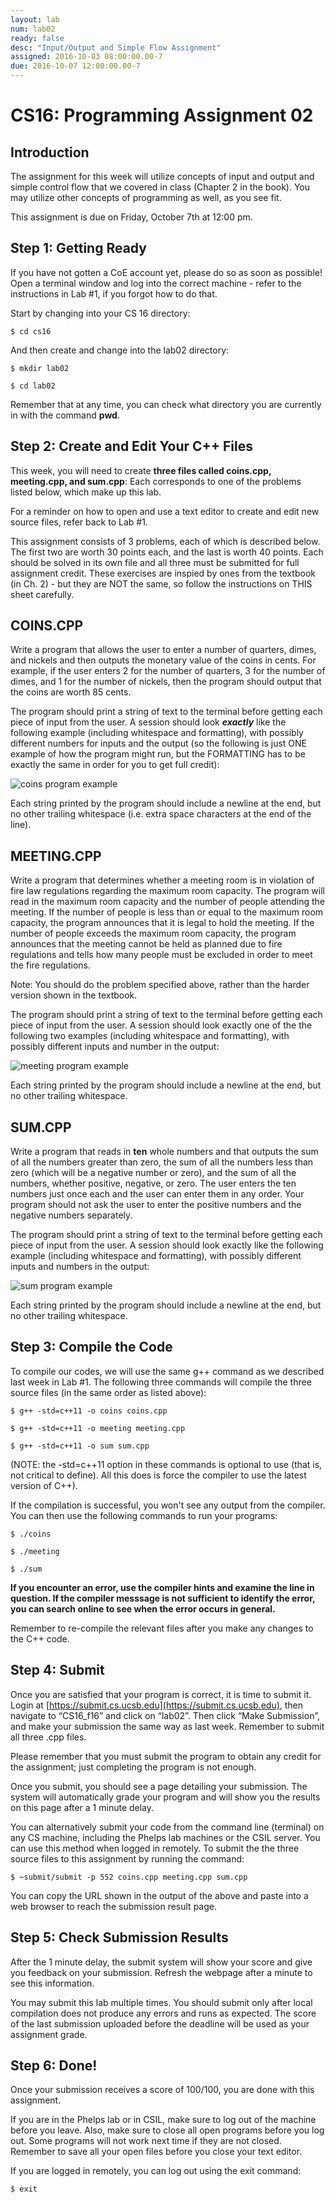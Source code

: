 ```yaml
---
layout: lab
num: lab02
ready: false
desc: "Input/Output and Simple Flow Assignment"
assigned: 2016-10-03 08:00:00.00-7
due: 2016-10-07 12:00:00.00-7
---
```


<div markdown="1">

<h1>CS16: Programming Assignment 02</h1>
<h2>Introduction</h2>
The assignment for this week will utilize concepts of input and output and simple control flow that we covered in class (Chapter 2 in the book). You may utilize other concepts of programming as well, as you see fit.

This assignment is due on Friday, October 7th at 12:00 pm.

<h2>Step 1: Getting Ready</h2>
If you have not gotten a CoE account yet, please do so as soon as possible!
Open a terminal window and log into the correct machine - refer to the instructions in Lab #1, if you forgot how to do that.

Start by changing into your CS 16 directory:

`$ cd cs16`

And then create and change into the lab02 directory:

`$ mkdir lab02`

`$ cd lab02`

Remember that at any time, you can check what directory you are currently in with the command <b>pwd</b>.

<h2>Step 2: Create and Edit Your C++ Files</h2>
This week, you will need to create <b>three files called coins.cpp, meeting.cpp, and sum.cpp</b>:
Each corresponds to one of the problems listed below, which make up this lab.

For a reminder on how to open and use a text editor to create and edit new source files, refer back to Lab #1.

This assignment consists of 3 problems, each of which is described below. The first two are worth 30 points each, and the last is worth 40 points. Each should be solved in its own file and all three must be submitted for full assignment credit. These exercises are inspied by ones from the textbook (in Ch. 2) - but they are NOT the same, so follow the instructions on THIS sheet carefully.

<h2>COINS.CPP</h2>
Write a program that allows the user to enter a number of quarters, dimes, and nickels and then outputs the monetary value of the coins in cents. For example, if the user enters 2 for the number of quarters, 3 for the number of dimes, and 1 for the number of nickels, then the program should output that the coins are worth 85 cents.

The program should print a string of text to the terminal before getting each piece of input from the user. A session should look <b><i>exactly</i></b> like the following example (including whitespace and formatting), with possibly different numbers for inputs and the output (so the following is just ONE example of how the program might run, but the FORMATTING has to be exactly the same in order for you to get full credit):

<img src="coins_img.PNG" alt="coins program example" />

Each string printed by the program should include a newline at the end, but no other trailing whitespace (i.e. extra space characters at the end of the line).

<h2>MEETING.CPP</h2>
Write a program that determines whether a meeting room is in violation of fire law regulations regarding the maximum room capacity. The program will read in the maximum room capacity and the number of people attending the meeting. If the number of people is less than or equal to the maximum room capacity, the program announces that it is legal to hold the meeting. If the number of people exceeds the maximum room capacity, the program announces that the meeting cannot be held as planned due to fire regulations and tells how many people must be excluded in order to meet the fire regulations.

Note: You should do the problem specified above, rather than the harder version shown in the textbook.

The program should print a string of text to the terminal before getting each piece of input from the user. A session should look exactly one of the the following two examples (including whitespace and formatting), with possibly different inputs and number in the output:

<img src="meetingNEW_img.PNG" alt="meeting program example" />

Each string printed by the program should include a newline at the end, but no other trailing whitespace.

<h2>SUM.CPP</h2>
Write a program that reads in <b>ten</b> whole numbers and that outputs the sum of all the numbers greater than zero, the sum of all the numbers less than zero (which will be a negative number or zero), and the sum of all the numbers, whether positive, negative, or zero. The user enters the ten numbers just once each and the user can enter them in any order. Your program should not ask the user to enter the positive numbers and the negative numbers separately.

The program should print a string of text to the terminal before getting each piece of input from the user. A session should look exactly like the following example (including whitespace and formatting), with possibly different inputs and numbers in the output:

<img src="sum_img.PNG" alt="sum program example" />

Each string printed by the program should include a newline at the end, but no other trailing whitespace.

<h2>Step 3: Compile the Code</h2>

To compile our codes, we will use the same g++ command as we described last week in Lab #1. The following three commands will compile the three source files (in the same order as listed above):

`$ g++ -std=c++11 -o coins coins.cpp`

`$ g++ -std=c++11 -o meeting meeting.cpp`

`$ g++ -std=c++11 -o sum sum.cpp`

(NOTE: the -std=c++11 option in these commands is optional to use (that is, not critical to define). All this does is force the compiler to use the latest version of C++).

If the compilation is successful, you won't see any output from the compiler. You can then use the following commands to run your programs:

`$ ./coins`

`$ ./meeting`

`$ ./sum`

<b>If you encounter an error, use the compiler hints and examine the line in question. If the compiler messsage is not sufficient to identify the error, you can search online to see when the error occurs in general.</b>

Remember to re-compile the relevant files after you make any changes to the C++ code.

<h2>Step 4: Submit</h2>

Once you are satisfied that your program is correct, it is time to submit it. Login at [https://submit.cs.ucsb.edu](https://submit.cs.ucsb.edu), then navigate to “CS16_f16” and click on “lab02”. Then click “Make Submission”, and make your submission the same way as last week. Remember to submit all three .cpp files.

Please remember that you must submit the program to obtain any credit for the assignment; just completing the program is not enough.

Once you submit, you should see a page detailing your submission. The system will automatically grade your program and will show you the results on this page after a 1 minute delay.

You can alternatively submit your code from the command line (terminal) on any CS machine, including the Phelps lab machines or the CSIL server. You can use this method when logged in remotely. To submit the the three source files to this assignment by running the command:

`$ ~submit/submit -p 552 coins.cpp meeting.cpp sum.cpp`

You can copy the URL shown in the output of the above and paste into a web browser to reach the submission result page.

<h2>Step 5: Check Submission Results</h2>

After the 1 minute delay, the submit system will show your score and give you feedback on your submission. Refresh the webpage after a minute to see this information.

You may submit this lab multiple times. You should submit only after local compilation does not produce any errors and runs as expected. The score of the last submission uploaded before the deadline will be used as your assignment grade.

<h2>Step 6: Done!</h2>

Once your submission receives a score of 100/100, you are done with this assignment.

If you are in the Phelps lab or in CSIL, make sure to log out of the machine before you leave. Also, make sure to close all open programs before you log out. Some programs will not work next time if they are not closed. Remember to save all your open files before you close your text editor.

If you are logged in remotely, you can log out using the exit command:

`$ exit`

</div>
